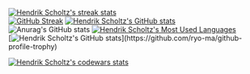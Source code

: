 [![Hendrik Scholtz's streak stats](https://github-readme-streak-stats.herokuapp.com/?user=Hendrik2319)](http://github-readme-streak-stats.herokuapp.com/demo/)  
[![GitHub Streak](http://github-readme-streak-stats.herokuapp.com?user=Hendrik2319&theme=transparent&card_width=600)](https://git.io/streak-stats)
[![Hendrik Scholtz's GitHub stats](https://github-readme-stats.vercel.app/api?username=Hendrik2319&show_icons=true&theme=default)](https://github.com/anuraghazra/github-readme-stats)  
![Anurag's GitHub stats](https://github-readme-stats.vercel.app/api?username=Hendrik2319&show_icons=true&theme=transparent)
[![Hendrik Scholtz's Most Used Languages](https://github-readme-stats.vercel.app/api/top-langs/?username=Hendrik2319&layout=compact&theme=default)](https://github.com/anuraghazra/github-readme-stats)  
[![Hendrik Scholtz's GitHub stats](https://github-profile-trophy.vercel.app/?username=Hendrik2319&theme=gruvbox&margin-w=15&rank=-?)](https://github.com/ryo-ma/github-profile-trophy)

[![Hendrik Scholtz's codewars stats](https://www.codewars.com/users/Hendrik2319/badges/small)](https://www.codewars.com/users/Hendrik2319)
